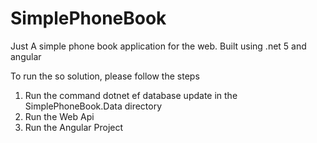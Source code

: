 # SimplePhoneBook
Just A simple phone book application for the web. 
Built using .net 5 and angular 

To run the so solution, please follow the steps
 1. Run the command dotnet ef database update in the SimplePhoneBook.Data directory
 2. Run the Web Api 
 3. Run the Angular Project